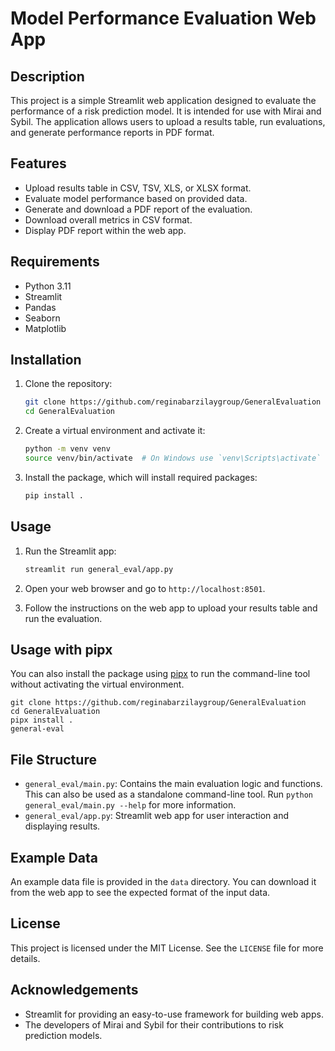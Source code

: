 # Model Performance Evaluation Web App

## Description

This project is a simple Streamlit web application designed to evaluate the performance of a risk prediction model. It is intended for use with Mirai and Sybil. The application allows users to upload a results table, run evaluations, and generate performance reports in PDF format.

## Features

- Upload results table in CSV, TSV, XLS, or XLSX format.
- Evaluate model performance based on provided data.
- Generate and download a PDF report of the evaluation.
- Download overall metrics in CSV format.
- Display PDF report within the web app.

## Requirements

- Python 3.11
- Streamlit
- Pandas
- Seaborn
- Matplotlib

## Installation

1. Clone the repository:
    ```sh
    git clone https://github.com/reginabarzilaygroup/GeneralEvaluation
    cd GeneralEvaluation
    ```

2. Create a virtual environment and activate it:
    ```sh
    python -m venv venv
    source venv/bin/activate  # On Windows use `venv\Scripts\activate`
    ```

3. Install the package, which will install required packages:
    ```sh
    pip install .
    ```

## Usage

1. Run the Streamlit app:
    ```sh
    streamlit run general_eval/app.py
    ```

2. Open your web browser and go to `http://localhost:8501`.

3. Follow the instructions on the web app to upload your results table and run the evaluation.

## Usage with pipx

You can also install the package using [pipx](https://pipx.pypa.io/stable/) to run the command-line tool without activating the virtual environment.
```shell
git clone https://github.com/reginabarzilaygroup/GeneralEvaluation
cd GeneralEvaluation
pipx install .
general-eval
```

## File Structure

- `general_eval/main.py`: Contains the main evaluation logic and functions. This can also be used as a standalone command-line tool. Run `python general_eval/main.py --help` for more information.
- `general_eval/app.py`: Streamlit web app for user interaction and displaying results.

## Example Data

An example data file is provided in the `data` directory. You can download it from the web app to see the expected format of the input data.

## License

This project is licensed under the MIT License. See the `LICENSE` file for more details.

## Acknowledgements

- Streamlit for providing an easy-to-use framework for building web apps.
- The developers of Mirai and Sybil for their contributions to risk prediction models.
